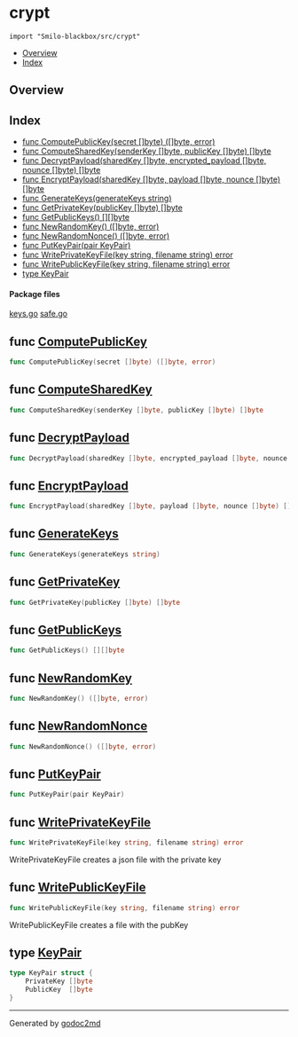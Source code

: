 

# crypt
`import "Smilo-blackbox/src/crypt"`

* [Overview](#pkg-overview)
* [Index](#pkg-index)

## <a name="pkg-overview">Overview</a>



## <a name="pkg-index">Index</a>
* [func ComputePublicKey(secret []byte) ([]byte, error)](#ComputePublicKey)
* [func ComputeSharedKey(senderKey []byte, publicKey []byte) []byte](#ComputeSharedKey)
* [func DecryptPayload(sharedKey []byte, encrypted_payload []byte, nounce []byte) []byte](#DecryptPayload)
* [func EncryptPayload(sharedKey []byte, payload []byte, nounce []byte) []byte](#EncryptPayload)
* [func GenerateKeys(generateKeys string)](#GenerateKeys)
* [func GetPrivateKey(publicKey []byte) []byte](#GetPrivateKey)
* [func GetPublicKeys() [][]byte](#GetPublicKeys)
* [func NewRandomKey() ([]byte, error)](#NewRandomKey)
* [func NewRandomNonce() ([]byte, error)](#NewRandomNonce)
* [func PutKeyPair(pair KeyPair)](#PutKeyPair)
* [func WritePrivateKeyFile(key string, filename string) error](#WritePrivateKeyFile)
* [func WritePublicKeyFile(key string, filename string) error](#WritePublicKeyFile)
* [type KeyPair](#KeyPair)


#### <a name="pkg-files">Package files</a>
[keys.go](/src/Smilo-blackbox/src/crypt/keys.go) [safe.go](/src/Smilo-blackbox/src/crypt/safe.go) 





## <a name="ComputePublicKey">func</a> [ComputePublicKey](/src/target/keys.go?s=1150:1202#L46)
``` go
func ComputePublicKey(secret []byte) ([]byte, error)
```


## <a name="ComputeSharedKey">func</a> [ComputeSharedKey](/src/target/safe.go?s=1762:1826#L66)
``` go
func ComputeSharedKey(senderKey []byte, publicKey []byte) []byte
```


## <a name="DecryptPayload">func</a> [DecryptPayload](/src/target/safe.go?s=2228:2313#L87)
``` go
func DecryptPayload(sharedKey []byte, encrypted_payload []byte, nounce []byte) []byte
```


## <a name="EncryptPayload">func</a> [EncryptPayload](/src/target/safe.go?s=1964:2039#L75)
``` go
func EncryptPayload(sharedKey []byte, payload []byte, nounce []byte) []byte
```


## <a name="GenerateKeys">func</a> [GenerateKeys](/src/target/keys.go?s=1249:1287#L50)
``` go
func GenerateKeys(generateKeys string)
```


## <a name="GetPrivateKey">func</a> [GetPrivateKey](/src/target/safe.go?s=1462:1505#L50)
``` go
func GetPrivateKey(publicKey []byte) []byte
```


## <a name="GetPublicKeys">func</a> [GetPublicKeys](/src/target/safe.go?s=1280:1309#L42)
``` go
func GetPublicKeys() [][]byte
```


## <a name="NewRandomKey">func</a> [NewRandomKey](/src/target/safe.go?s=1554:1589#L54)
``` go
func NewRandomKey() ([]byte, error)
```


## <a name="NewRandomNonce">func</a> [NewRandomNonce](/src/target/safe.go?s=1657:1694#L60)
``` go
func NewRandomNonce() ([]byte, error)
```


## <a name="PutKeyPair">func</a> [PutKeyPair](/src/target/safe.go?s=1179:1208#L37)
``` go
func PutKeyPair(pair KeyPair)
```


## <a name="WritePrivateKeyFile">func</a> [WritePrivateKeyFile](/src/target/keys.go?s=1744:1803#L61)
``` go
func WritePrivateKeyFile(key string, filename string) error
```
WritePrivateKeyFile creates a json file with the private key



## <a name="WritePublicKeyFile">func</a> [WritePublicKeyFile](/src/target/keys.go?s=2250:2308#L78)
``` go
func WritePublicKeyFile(key string, filename string) error
```
WritePublicKeyFile creates a file with the pubKey




## <a name="KeyPair">type</a> [KeyPair](/src/target/safe.go?s=1043:1104#L29)
``` go
type KeyPair struct {
    PrivateKey []byte
    PublicKey  []byte
}
```













- - -
Generated by [godoc2md](http://godoc.org/github.com/davecheney/godoc2md)
